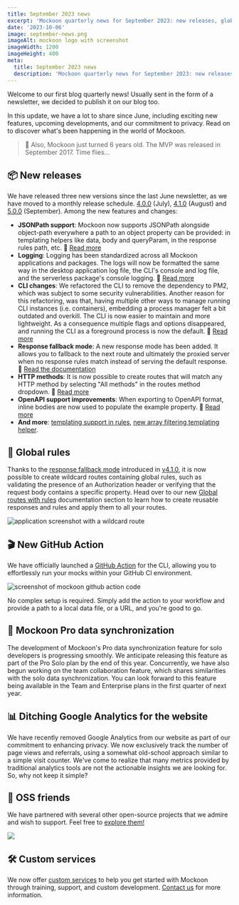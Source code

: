 ```yaml
---
title: September 2023 news
excerpt: 'Mockoon quarterly news for September 2023: new releases, global rules, GitHub Action, and more.'
date: '2023-10-06'
image: september-news.png
imageAlt: mockoon logo with screenshot
imageWidth: 1200
imageHeight: 400
meta:
  title: September 2023 news
  description: 'Mockoon quarterly news for September 2023: new releases, global rules, GitHub Action, and more.'
---
```


Welcome to our first blog quarterly news! Usually sent in the form of a newsletter, we decided to publish it on our blog too.

In this update, we have a lot to share since June, including exciting new features, upcoming developments, and our commitment to privacy. Read on to discover what's been happening in the world of Mockoon.

> 🎂 Also, Mockoon just turned 6 years old. The MVP was released in September 2017. Time flies...

## 📦 New releases

We have released three new versions since the last June newsletter, as we have moved to a monthly release schedule. [4.0.0](https://mockoon.com/releases/4.0.0/) (July), [4.1.0](https://mockoon.com/releases/4.1.0/) (August) and [5.0.0](https://mockoon.com/releases/5.0.0/) (September). Among the new features and changes:

- **JSONPath support**: Mockoon now supports JSONPath alongside object-path everywhere a path to an object property can be provided: in templating helpers like data, body and queryParam, in the response rules path, etc. 📘&nbsp;[Read more](https://mockoon.com/releases/5.0.0/#jsonpath-support)
- **Logging**: Logging has been standardized across all Mockoon applications and packages. The logs will now be formatted the same way in the desktop application log file, the CLI's console and log file, and the serverless package's console logging. 📘&nbsp;[Read more](https://mockoon.com/releases/4.0.0/#logs-standardization-and-credentials-filtering)
- **CLI changes**: We refactored the CLI to remove the dependency to PM2, which was subject to some security vulnerabilities. Another reason for this refactoring, was that, having multiple other ways to manage running CLI instances (i.e. containers), embedding a process manager felt a bit outdated and overkill. The CLI is now easier to maintain and more lightweight. As a consequence multiple flags and options disappeared, and running the CLI as a foreground process is now the default. 📘&nbsp;[Read more](https://mockoon.com/releases/4.0.0/#cli)
- **Response fallback mode**: A new response mode has been added. It allows you to fallback to the next route and ultimately the proxied server when no response rules match instead of serving the default response. 📘&nbsp;[Read the documentation](https://mockoon.com/docs/latest/route-responses/multiple-responses/#fallback-mode)
- **HTTP methods**: It is now possible to create routes that will match any HTTP method by selecting "All methods" in the routes method dropdown. 📘&nbsp;[Read more](https://mockoon.com/releases/5.0.0/#routes-targeting-all-http-methods)
- **OpenAPI support improvements**: When exporting to OpenAPI format, inline bodies are now used to populate the example property. 📘&nbsp;[Read more](https://mockoon.com/releases/4.0.0/#openapi)
- **And more**: [templating support in rules](https://mockoon.com/releases/4.1.0/#dynamic-rules-with-templating), [new array filtering templating helper](https://mockoon.com/releases/4.1.0/#changes-to-templating-helpers).

## 📏 Global rules

Thanks to the [response fallback mode](https://mockoon.com/docs/latest/route-responses/multiple-responses/#fallback-mode) introduced in [v4.1.0](https://mockoon.com/releases/4.1.0/), it is now possible to create wildcard routes containing global rules, such as validating the presence of an Authorization header or verifying that the request body contains a specific property. Head over to our new [Global routes with rules](https://mockoon.com/docs/latest/route-responses/global-routes-with-rules/) documentation section to learn how to create reusable responses and rules and apply them to all your routes.

![application screenshot with a wildcard route](/images/blog/september-2023-news/create-wildcard-route.png)

## 🎬 New GitHub Action

We have officially launched a [GitHub Action](https://github.com/marketplace/actions/mockoon-cli) for the CLI, allowing you to effortlessly run your mocks within your GitHub CI environment.

![screenshot of mockoon github action code](/images/blog/september-2023-news/mockoon-github-action-code-screenshot.png)

No complex setup is required. Simply add the action to your workflow and provide a path to a local data file, or a URL, and you're good to go.

## 👷 Mockoon Pro data synchronization

The development of Mockoon's Pro data synchronization feature for solo developers is progressing smoothly. We anticipate releasing this feature as part of the Pro Solo plan by the end of this year. Concurrently, we have also begun working on the team collaboration feature, which shares similarities with the solo data synchronization. You can look forward to this feature being available in the Team and Enterprise plans in the first quarter of next year.

## 📊 Ditching Google Analytics for the website

We have recently removed Google Analytics from our website as part of our commitment to enhancing privacy. We now exclusively track the number of page views and referrals, using a somewhat old-school approach similar to a simple visit counter. We've come to realize that many metrics provided by traditional analytics tools are not the actionable insights we are looking for. So, why not keep it simple?

## 🤝 OSS friends

We have partnered with several other open-source projects that we admire and wish to support. Feel free to [explore them!](https://mockoon.com/oss-friends/)

![](/images/blog/september-2023-news/oss-friends.png)

## 🛠️ Custom services

We now offer [custom services](https://mockoon.com/custom-services/) to help you get started with Mockoon through training, support, and custom development. [Contact us](https://mockoon.com/contact-form/) for more information.
